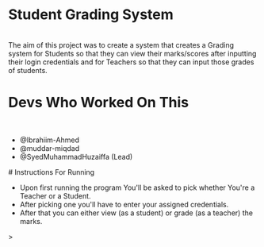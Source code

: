 # Student Grading System
<br>
The aim of this project was to create a system that creates a Grading system for Students so that they can view their marks/scores after inputting their login credentials and for Teachers so that they can input those grades of students.

# Devs Who Worked On This
<br>
<ul>

<li>@Ibrahiim-Ahmed</li>
<li>@muddar-miqdad</li>
<li>@SyedMuhammadHuzaiffa (Lead)</li>
</ul>
# Instructions For Running 
<br>
<ul>
<li> Upon first running the program You'll be asked to pick whether You're a Teacher or a Student. </li>

<li>After picking one you'll have to enter your assigned credentials.</li>
<li> After that you can either view (as a student) or grade (as a teacher) the marks.</li>

</ul>
>